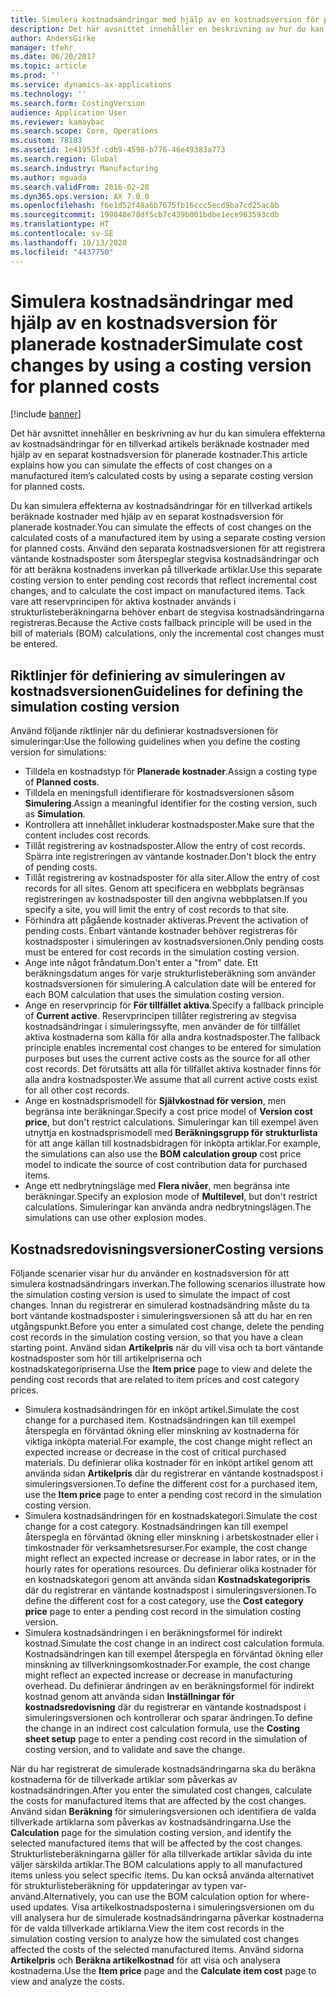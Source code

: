 ```yaml
---
title: Simulera kostnadsändringar med hjälp av en kostnadsversion för planerade kostnader
description: Det här avsnittet innehåller en beskrivning av hur du kan simulera effekterna av kostnadsändringar för en tillverkad artikels beräknade kostnader med hjälp av en separat kostnadsversion för planerade kostnader.
author: AndersGirke
manager: tfehr
ms.date: 06/20/2017
ms.topic: article
ms.prod: ''
ms.service: dynamics-ax-applications
ms.technology: ''
ms.search.form: CostingVersion
audience: Application User
ms.reviewer: kamaybac
ms.search.scope: Core, Operations
ms.custom: 78183
ms.assetid: 1e41953f-cdb9-4598-b776-46e49383a773
ms.search.region: Global
ms.search.industry: Manufacturing
ms.author: mguada
ms.search.validFrom: 2016-02-28
ms.dyn365.ops.version: AX 7.0.0
ms.openlocfilehash: f6e1d52f48a6b7675fb16ccc5ecd9ba7cd25ac8b
ms.sourcegitcommit: 199848e78df5cb7c439b001bdbe1ece963593cdb
ms.translationtype: HT
ms.contentlocale: sv-SE
ms.lasthandoff: 10/13/2020
ms.locfileid: "4437750"
---
```

# <a name="simulate-cost-changes-by-using-a-costing-version-for-planned-costs"></a><span data-ttu-id="34337-103">Simulera kostnadsändringar med hjälp av en kostnadsversion för planerade kostnader</span><span class="sxs-lookup"><span data-stu-id="34337-103">Simulate cost changes by using a costing version for planned costs</span></span>

[!include [banner](../includes/banner.md)]

<span data-ttu-id="34337-104">Det här avsnittet innehåller en beskrivning av hur du kan simulera effekterna av kostnadsändringar för en tillverkad artikels beräknade kostnader med hjälp av en separat kostnadsversion för planerade kostnader.</span><span class="sxs-lookup"><span data-stu-id="34337-104">This article explains how you can simulate the effects of cost changes on a manufactured item’s calculated costs by using a separate costing version for planned costs.</span></span>

<span data-ttu-id="34337-105">Du kan simulera effekterna av kostnadsändringar för en tillverkad artikels beräknade kostnader med hjälp av en separat kostnadsversion för planerade kostnader.</span><span class="sxs-lookup"><span data-stu-id="34337-105">You can simulate the effects of cost changes on the calculated costs of a manufactured item by using a separate costing version for planned costs.</span></span> <span data-ttu-id="34337-106">Använd den separata kostnadsversionen för att registrera väntande kostnadsposter som återspeglar stegvisa kostnadsändringar och för att beräkna kostnadens inverkan på tillverkade artiklar.</span><span class="sxs-lookup"><span data-stu-id="34337-106">Use this separate costing version to enter pending cost records that reflect incremental cost changes, and to calculate the cost impact on manufactured items.</span></span> <span data-ttu-id="34337-107">Tack vare att reservprincipen för aktiva kostnader används i strukturlisteberäkningarna behöver enbart de stegvisa kostnadsändringarna registreras.</span><span class="sxs-lookup"><span data-stu-id="34337-107">Because the Active costs fallback principle will be used in the bill of materials (BOM) calculations, only the incremental cost changes must be entered.</span></span>

## <a name="guidelines-for-defining-the-simulation-costing-version"></a><span data-ttu-id="34337-108">Riktlinjer för definiering av simuleringen av kostnadsversionen</span><span class="sxs-lookup"><span data-stu-id="34337-108">Guidelines for defining the simulation costing version</span></span>
<span data-ttu-id="34337-109">Använd följande riktlinjer när du definierar kostnadsversionen för simuleringar:</span><span class="sxs-lookup"><span data-stu-id="34337-109">Use the following guidelines when you define the costing version for simulations:</span></span>

-   <span data-ttu-id="34337-110">Tilldela en kostnadstyp för **Planerade kostnader**.</span><span class="sxs-lookup"><span data-stu-id="34337-110">Assign a costing type of **Planned costs**.</span></span>
-   <span data-ttu-id="34337-111">Tilldela en meningsfull identifierare för kostnadsversionen såsom **Simulering**.</span><span class="sxs-lookup"><span data-stu-id="34337-111">Assign a meaningful identifier for the costing version, such as **Simulation**.</span></span>
-   <span data-ttu-id="34337-112">Kontrollera att innehållet inkluderar kostnadsposter.</span><span class="sxs-lookup"><span data-stu-id="34337-112">Make sure that the content includes cost records.</span></span>
-   <span data-ttu-id="34337-113">Tillåt registrering av kostnadsposter.</span><span class="sxs-lookup"><span data-stu-id="34337-113">Allow the entry of cost records.</span></span> <span data-ttu-id="34337-114">Spärra inte registreringen av väntande kostnader.</span><span class="sxs-lookup"><span data-stu-id="34337-114">Don't block the entry of pending costs.</span></span>
-   <span data-ttu-id="34337-115">Tillåt registrering av kostnadsposter för alla siter.</span><span class="sxs-lookup"><span data-stu-id="34337-115">Allow the entry of cost records for all sites.</span></span> <span data-ttu-id="34337-116">Genom att specificera en webbplats begränsas registreringen av kostnadsposter till den angivna webbplatsen.</span><span class="sxs-lookup"><span data-stu-id="34337-116">If you specify a site, you will limit the entry of cost records to that site.</span></span>
-   <span data-ttu-id="34337-117">Förhindra att pågående kostnader aktiveras.</span><span class="sxs-lookup"><span data-stu-id="34337-117">Prevent the activation of pending costs.</span></span> <span data-ttu-id="34337-118">Enbart väntande kostnader behöver registreras för kostnadsposter i simuleringen av kostnadsversionen.</span><span class="sxs-lookup"><span data-stu-id="34337-118">Only pending costs must be entered for cost records in the simulation costing version.</span></span>
-   <span data-ttu-id="34337-119">Ange inte något fråndatum.</span><span class="sxs-lookup"><span data-stu-id="34337-119">Don't enter a "from" date.</span></span> <span data-ttu-id="34337-120">Ett beräkningsdatum anges för varje strukturlisteberäkning som använder kostnadsversionen för simulering.</span><span class="sxs-lookup"><span data-stu-id="34337-120">A calculation date will be entered for each BOM calculation that uses the simulation costing version.</span></span>
-   <span data-ttu-id="34337-121">Ange en reservprincip för **För tillfället aktiva**.</span><span class="sxs-lookup"><span data-stu-id="34337-121">Specify a fallback principle of **Current active**.</span></span> <span data-ttu-id="34337-122">Reservprincipen tillåter registrering av stegvisa kostnadsändringar i simuleringssyfte, men använder de för tillfället aktiva kostnaderna som källa för alla andra kostnadsposter.</span><span class="sxs-lookup"><span data-stu-id="34337-122">The fallback principle enables incremental cost changes to be entered for simulation purposes but uses the current active costs as the source for all other cost records.</span></span> <span data-ttu-id="34337-123">Det förutsätts att alla för tillfället aktiva kostnader finns för alla andra kostnadsposter.</span><span class="sxs-lookup"><span data-stu-id="34337-123">We assume that all current active costs exist for all other cost records.</span></span>
-   <span data-ttu-id="34337-124">Ange en kostnadsprismodell för **Självkostnad för version**, men begränsa inte beräkningar.</span><span class="sxs-lookup"><span data-stu-id="34337-124">Specify a cost price model of **Version cost price**, but don't restrict calculations.</span></span> <span data-ttu-id="34337-125">Simuleringar kan till exempel även utnyttja en kostnadsprismodell med **Beräkningsgrupp för strukturlista** för att ange källan till kostnadsbidragen för inköpta artiklar.</span><span class="sxs-lookup"><span data-stu-id="34337-125">For example, the simulations can also use the **BOM calculation group** cost price model to indicate the source of cost contribution data for purchased items.</span></span>
-   <span data-ttu-id="34337-126">Ange ett nedbrytningsläge med **Flera nivåer**, men begränsa inte beräkningar.</span><span class="sxs-lookup"><span data-stu-id="34337-126">Specify an explosion mode of **Multilevel**, but don't restrict calculations.</span></span> <span data-ttu-id="34337-127">Simuleringar kan använda andra nedbrytningslägen.</span><span class="sxs-lookup"><span data-stu-id="34337-127">The simulations can use other explosion modes.</span></span>

## <a name="costing-versions"></a><span data-ttu-id="34337-128">Kostnadsredovisningsversioner</span><span class="sxs-lookup"><span data-stu-id="34337-128">Costing versions</span></span>
<span data-ttu-id="34337-129">Följande scenarier visar hur du använder en kostnadsversion för att simulera kostnadsändringars inverkan.</span><span class="sxs-lookup"><span data-stu-id="34337-129">The following scenarios illustrate how the simulation costing version is used to simulate the impact of cost changes.</span></span> <span data-ttu-id="34337-130">Innan du registrerar en simulerad kostnadsändring måste du ta bort väntande kostnadsposter i simuleringsversionen så att du har en ren utgångspunkt.</span><span class="sxs-lookup"><span data-stu-id="34337-130">Before you enter a simulated cost change, delete the pending cost records in the simulation costing version, so that you have a clean starting point.</span></span> <span data-ttu-id="34337-131">Använd sidan **Artikelpris** när du vill visa och ta bort väntande kostnadsposter som hör till artikelpriserna och kostnadskategoripriserna.</span><span class="sxs-lookup"><span data-stu-id="34337-131">Use the **Item price** page to view and delete the pending cost records that are related to item prices and cost category prices.</span></span>

-   <span data-ttu-id="34337-132">Simulera kostnadsändringen för en inköpt artikel.</span><span class="sxs-lookup"><span data-stu-id="34337-132">Simulate the cost change for a purchased item.</span></span> <span data-ttu-id="34337-133">Kostnadsändringen kan till exempel återspegla en förväntad ökning eller minskning av kostnaderna för viktiga inköpta material.</span><span class="sxs-lookup"><span data-stu-id="34337-133">For example, the cost change might reflect an expected increase or decrease in the cost of critical purchased materials.</span></span> <span data-ttu-id="34337-134">Du definierar olika kostnader för en inköpt artikel genom att använda sidan **Artikelpris** där du registrerar en väntande kostnadspost i simuleringsversionen.</span><span class="sxs-lookup"><span data-stu-id="34337-134">To define the different cost for a purchased item, use the **Item price** page to enter a pending cost record in the simulation costing version.</span></span>
-   <span data-ttu-id="34337-135">Simulera kostnadsändringen för en kostnadskategori.</span><span class="sxs-lookup"><span data-stu-id="34337-135">Simulate the cost change for a cost category.</span></span> <span data-ttu-id="34337-136">Kostnadsändringen kan till exempel återspegla en förväntad ökning eller minskning i arbetskostnader eller i timkostnader för verksamhetsresurser.</span><span class="sxs-lookup"><span data-stu-id="34337-136">For example, the cost change might reflect an expected increase or decrease in labor rates, or in the hourly rates for operations resources.</span></span> <span data-ttu-id="34337-137">Du definierar olika kostnader för en kostnadskategori genom att använda sidan **Kostnadskategoripris** där du registrerar en väntande kostnadspost i simuleringsversionen.</span><span class="sxs-lookup"><span data-stu-id="34337-137">To define the different cost for a cost category, use the **Cost category price** page to enter a pending cost record in the simulation costing version.</span></span>
-   <span data-ttu-id="34337-138">Simulera kostnadsändringen i en beräkningsformel för indirekt kostnad.</span><span class="sxs-lookup"><span data-stu-id="34337-138">Simulate the cost change in an indirect cost calculation formula.</span></span> <span data-ttu-id="34337-139">Kostnadsändringen kan till exempel återspegla en förväntad ökning eller minskning av tillverkningsomkostnader.</span><span class="sxs-lookup"><span data-stu-id="34337-139">For example, the cost change might reflect an expected increase or decrease in manufacturing overhead.</span></span> <span data-ttu-id="34337-140">Du definierar ändringen av en beräkningsformel för indirekt kostnad genom att använda sidan **Inställningar för kostnadsredovisning** där du registrerar en väntande kostnadspost i simuleringsversionen och kontrollerar och sparar ändringen.</span><span class="sxs-lookup"><span data-stu-id="34337-140">To define the change in an indirect cost calculation formula, use the **Costing sheet setup** page to enter a pending cost record in the simulation of costing version, and to validate and save the change.</span></span>

<span data-ttu-id="34337-141">När du har registrerat de simulerade kostnadsändringarna ska du beräkna kostnaderna för de tillverkade artiklar som påverkas av kostnadsändringen.</span><span class="sxs-lookup"><span data-stu-id="34337-141">After you enter the simulated cost changes, calculate the costs for manufactured items that are affected by the cost changes.</span></span> <span data-ttu-id="34337-142">Använd sidan **Beräkning** för simuleringsversionen och identifiera de valda tillverkade artiklarna som påverkas av kostnadsändringarna.</span><span class="sxs-lookup"><span data-stu-id="34337-142">Use the **Calculation** page for the simulation costing version, and identify the selected manufactured items that will be affected by the cost changes.</span></span> <span data-ttu-id="34337-143">Strukturlisteberäkningarna gäller för alla tillverkade artiklar såvida du inte väljer särskilda artiklar.</span><span class="sxs-lookup"><span data-stu-id="34337-143">The BOM calculations apply to all manufactured items unless you select specific items.</span></span> <span data-ttu-id="34337-144">Du kan också använda alternativet för strukturlisteberäkning för uppdateringar av typen var-använd.</span><span class="sxs-lookup"><span data-stu-id="34337-144">Alternatively, you can use the BOM calculation option for where-used updates.</span></span> <span data-ttu-id="34337-145">Visa artikelkostnadsposterna i simuleringsversionen om du vill analysera hur de simulerade kostnadsändringarna påverkar kostnaderna för de valda tillverkade artiklarna.</span><span class="sxs-lookup"><span data-stu-id="34337-145">View the item cost records in the simulation costing version to analyze how the simulated cost changes affected the costs of the selected manufactured items.</span></span> <span data-ttu-id="34337-146">Använd sidorna **Artikelpris** och **Beräkna artikelkostnad** för att visa och analysera kostnaderna.</span><span class="sxs-lookup"><span data-stu-id="34337-146">Use the **Item price** page and the **Calculate item cost** page to view and analyze the costs.</span></span>



